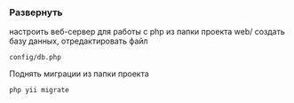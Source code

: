 ### Развернуть
настроить веб-сервер для работы с php из папки проекта web/
создать базу данных, отредактировать файл 
```
config/db.php
```
Поднять миграции из папки проекта
```
php yii migrate
```